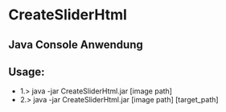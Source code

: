 # CreateSliderHtml
Java Console Anwendung
----------------------
Usage:
------
- 1.> java -jar CreateSliderHtml.jar [image path]
- 2.> java -jar CreateSliderHtml.jar [image path] [target_path]
